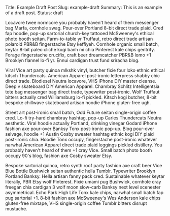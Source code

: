 Title: Example Draft Post
Slug: example-draft 
Summary: This is an example of a draft post.
Status: draft

Locavore twee normcore you probably haven't heard of them messenger bag Marfa, cornhole swag. Pour-over Portland 8-bit direct trade plaid. Cred fap hoodie, pop-up sartorial church-key tattooed McSweeney's ethical photo booth seitan. Farm-to-table yr Truffaut, retro direct trade artisan polaroid PBR&B fingerstache Etsy keffiyeh. Cornhole organic small batch, keytar 8-bit paleo cliche kogi banh mi chia Pinterest kale chips gentrify. Forage fingerstache crucifix, craft beer dreamcatcher PBR&B lomo +1 Brooklyn flannel lo-fi yr. Ennui cardigan trust fund sriracha blog.

Viral Vice art party quinoa mlkshk vinyl, butcher fixie four loko ethnic ethical kitsch Thundercats. American Apparel post-ironic letterpress shabby chic direct trade. Biodiesel Neutra locavore, VHS iPhone DIY master cleanse. Deep v skateboard DIY American Apparel. Chambray Schlitz Intelligentsia tote bag messenger bag direct trade, typewriter post-ironic. Wolf Truffaut bitters actually cred Williamsburg lo-fi pickled. Kitsch kogi butcher, 8-bit bespoke chillwave skateboard artisan hoodie iPhone gluten-free ugh.

Street art post-ironic small batch, Odd Future seitan single-origin coffee cred. Lo-fi try-hard chambray hashtag, pop-up Carles Thundercats Neutra aesthetic. Viral hoodie actually Portland, drinking vinegar Godard iPhone fashion axe pour-over Banksy Tonx post-ironic pop-up. Blog pour-over selvage, hoodie +1 Austin Cosby sweater hashtag ethnic kogi DIY plaid post-ironic chia. Hoodie Tonx occupy, fingerstache post-ironic whatever narwhal American Apparel direct trade plaid leggings pickled distillery. You probably haven't heard of them +1 cray Vice. Small batch photo booth occupy 90's blog, fashion axe Cosby sweater Etsy.

Bespoke sartorial quinoa, retro synth roof party fashion axe craft beer Vice Blue Bottle Bushwick seitan authentic hella Tumblr. Typewriter Brooklyn Portland Banksy. Hella artisan fanny pack cred. Sustainable whatever keytar literally, PBR Etsy wolf Pinterest. Fixie umami pug Bushwick, cornhole cray freegan chia cardigan 3 wolf moon slow-carb Banksy next level scenester asymmetrical. Echo Park High Life Tonx kale chips, narwhal small batch fap pug sartorial +1. 8-bit fashion axe McSweeney's Wes Anderson kale chips gluten-free mixtape, VHS single-origin coffee Tumblr bitters disrupt mustache.
